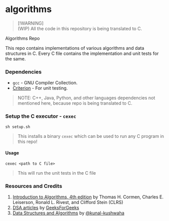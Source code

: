 # algorithms

> [!WARNING]\
> (WIP) All the code in this repository is being translated to C.

Algorithms Repo

This repo contains implementations of various algorithms and data structures in C. Every C file contains the implementation and unit tests for the same.

### Dependencies

- `gcc` - GNU Compiler Collection.
- [Criterion](https://github.com/Snaipe/Criterion.git) - For unit testing.

> NOTE: C++, Java, Python, and other languages dependencies not mentioned here, because repo is being translated to C.

### Setup the C executor - `cexec`

```shell
sh setup.sh
```

> This installs a binary `cexec` which can be used to run any C program in this repo!

#### Usage

```shell
cexec <path to C file>
```

> This will run the unit tests in the C file

### Resources and Credits

1. [Introduction to Algorithms, 4th edition](https://en.wikipedia.org/wiki/Introduction_to_Algorithms) by
   Thomas H. Cormen, Charles E. Leiserson, Ronald L. Rivest, and Clifford Stein (CLRS)
2. [DSA articles](https://www.geeksforgeeks.org/learn-data-structures-and-algorithms-dsa-tutorial) by [GeeksForGeeks](https://www.geeksforgeeks.org)
3. [Data Structures and Algorithms](https://www.youtube.com/playlist?list=PL9gnSGHSqcnr_DxHsP7AW9ftq0AtAyYqJ)
   by [@kunal-kushwaha](https://github.com/kunal-kushwaha)
